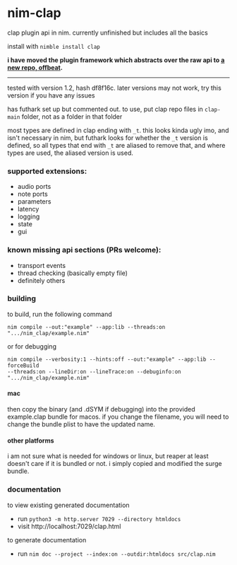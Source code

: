 # nim-clap
clap plugin api in nim. currently unfinished but includes all the basics

install with `nimble install clap`

**i have moved the plugin framework which abstracts over the raw api to [a new repo, offbeat](https://github.com/NimAudio/offbeat).**

---

tested with version 1.2, hash df8f16c. later versions may not work, try this version if you have any issues

has futhark set up but commented out. to use, put clap repo files in `clap-main` folder, not as a folder in that folder

most types are defined in clap ending with `_t`. this looks kinda ugly imo, and isn't necessary in nim, but futhark looks for whether the `_t` version is defined, so all types that end with `_t` are aliased to remove that, and where types are used, the aliased version is used.

### supported extensions:
- audio ports
- note ports
- parameters
- latency
- logging
- state
- gui

### known missing api sections (PRs welcome):
- transport events
- thread checking (basically empty file)
- definitely others

### building
to build, run the following command
```
nim compile --out:"example" --app:lib --threads:on ".../nim_clap/example.nim"
```
or for debugging
```
nim compile --verbosity:1 --hints:off --out:"example" --app:lib --forceBuild
--threads:on --lineDir:on --lineTrace:on --debuginfo:on ".../nim_clap/example.nim"
```

#### mac
then copy the binary (and .dSYM if debugging) into the provided example.clap bundle for macos. if you change the filename, you will need to change the bundle plist to have the updated name.

#### other platforms
i am not sure what is needed for windows or linux, but reaper at least doesn't care if it is bundled or not. i simply copied and modified the surge bundle.

### documentation
to view existing generated documentation
- run `python3 -m http.server 7029 --directory htmldocs`
- visit http://localhost:7029/clap.html

to generate documentation
- run `nim doc --project --index:on --outdir:htmldocs src/clap.nim`
